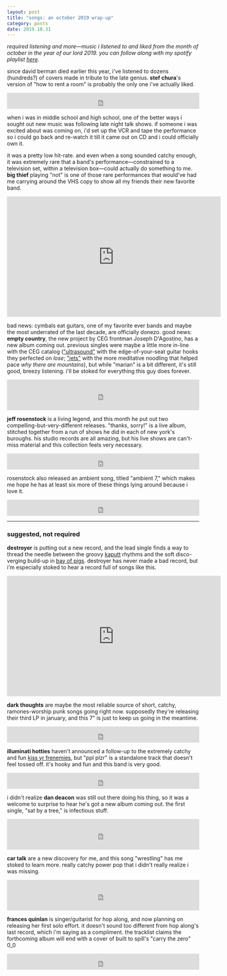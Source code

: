 ```yaml
---
layout: post
title: "songs: an october 2019 wrap-up"
category: posts
date: 2019.10.31
---
```


*required listening and more—music i listened to and liked from the month of october in the year of our lord 2019. you can follow along with my spotify playlist [here](https://open.spotify.com/playlist/5oJYx99uthizmX34ptPomI?si=BSVMRH9cSReell117Zq7lg).*

since david berman died earlier this year, i've listened to dozens (hundreds?) of covers made in tribute to the late genius. **stef chura**'s version of "how to rent a room" is probably the only one i've actually liked.
<iframe style="border: 0; width: 100%; height: 42px;" src="https://bandcamp.com/EmbeddedPlayer/track=464039872/size=small/bgcol=ffffff/linkcol=0687f5/transparent=true/" seamless><a href="http://stefchuraband.bandcamp.com/track/how-to-rent-a-room">How to Rent a Room by stef chura</a></iframe>
<br />

when i was in middle school and high school, one of the better ways i sought out new music was following late night talk shows. if someone i was excited about was coming on, i'd set up the VCR and tape the performance so i could go back and re-watch it till it came out on CD and i could officially own it.

it was a pretty low hit-rate. and even when a song sounded catchy enough, it was extremely rare that a band's performance—constrained to a television set, within a television box—could actually do something to me. **big thief** playing "not" is one of those rare performances that would've had me carrying around the VHS copy to show all my friends their new favorite band.
<iframe width="560" height="315" src="https://www.youtube.com/embed/pWW-eKX8uSo" frameborder="0" allow="accelerometer; autoplay; encrypted-media; gyroscope; picture-in-picture" allowfullscreen></iframe>
<br />

bad news: cymbals eat guitars, one of my favorite ever bands and maybe the most underrated of the last decade, are officially donezo. good news: **empty country**, the new project by CEG frontman Joseph D'Agostino, has a new album coming out. previous singles were maybe a little more in-line with the CEG catalog (["ultrasound"](https://www.youtube.com/watch?v=6IvWwRmkzHQ) with the edge-of-your-seat guitar hooks they perfected on *lose*; ["jets"](https://www.youtube.com/watch?v=tS3PgR7d5HM) with the more meditative noodling that helped pace *why there are mountains*), but while "marian" is a bit different, it's still good, breezy listening. i'll be stoked for everything this guy does forever.
<iframe src="https://open.spotify.com/embed/track/743wifIXbfPeZY6BYI0XK4" width="100%" height="80px" frameborder="0" allowtransparency="true" allow="encrypted-media"></iframe>
<br />

**jeff rosenstock** is a living legend, and this month he put out two compelling-but-very-different releases. "thanks, sorry!" is a live album, stitched together from a run of shows he did in each of new york's buroughs. his studio records are all amazing, but his live shows are can't-miss material and this collection feels very necessary. 
<iframe style="border: 0; width: 100%; height: 42px;" src="https://bandcamp.com/EmbeddedPlayer/album=468662665/size=small/bgcol=ffffff/linkcol=0687f5/transparent=true/" seamless><a href="http://jeffrosenstock.bandcamp.com/album/thanks-sorry">Thanks, Sorry! by Jeff Rosenstock</a></iframe>
<br />

rosenstock also released an ambient song, titled "ambient 7," which makes me hope he has at least six more of these things lying around because i love it.
<iframe style="border: 0; width: 100%; height: 42px;" src="https://bandcamp.com/EmbeddedPlayer/track=1577766100/size=small/bgcol=ffffff/linkcol=0687f5/transparent=true/" seamless><a href="http://jeffrosenstock.bandcamp.com/track/ambient-7">AMBIENT 7 by Jeff Rosenstock</a></iframe>
<br />

---
### suggested, not required
**destroyer** is putting out a new record, and the lead single finds a way to thread the needle between the groovy [kaputt](https://destroyer.bandcamp.com/album/kaputt) rhythms and the soft disco-verging build-up in [bay of pigs](https://destroyer.bandcamp.com/album/bay-of-pigs). destroyer has never made a bad record, but i'm especially stoked to hear a record full of songs like this.
<iframe width="560" height="315" src="https://www.youtube.com/embed/9mFTgJQtCPk" frameborder="0" allow="accelerometer; autoplay; encrypted-media; gyroscope; picture-in-picture" allowfullscreen></iframe>
<br />

**dark thoughts** are maybe the most reliable source of short, catchy, ramones-worship punk songs going right now. supposedly they're releasing their third LP in january, and this 7" is just to keep us going in the meantime.
<iframe style="border: 0; width: 100%; height: 42px;" src="https://bandcamp.com/EmbeddedPlayer/album=521098899/size=small/bgcol=ffffff/linkcol=0687f5/transparent=true/" seamless><a href="http://peterwalkeerecords.bandcamp.com/album/dark-thoughts-do-you-dream">DARK THOUGHTS-DO YOU DREAM? by DARK THOUGHTS</a></iframe>
<br />

**illuminati hotties** haven't announced a follow-up to the extremely catchy and fun [kiss yr frenemies](https://illuminatihotties.bandcamp.com/album/kiss-yr-frenemies), but "ppl plzr" is a standalone track that doesn't feel tossed off. it's hooky and fun and this band is very good.
<iframe style="border: 0; width: 100%; height: 42px;" src="https://bandcamp.com/EmbeddedPlayer/album=4069181911/size=small/bgcol=ffffff/linkcol=0687f5/track=405207980/transparent=true/" seamless><a href="http://illuminatihotties.bandcamp.com/album/ppl-plzr-single">ppl plzr (Single) by illuminati hotties</a></iframe>
<br />

i didn't realize **dan deacon** was still out there doing his thing, so it was a welcome to surprise to hear he's got a new album coming out. the first single, "sat by a tree," is infectious stuff. 
<iframe src="https://open.spotify.com/embed/track/1aklRfNFLPsgaMsTmfmXGe" width="100%" height="80px" frameborder="0" allowtransparency="true" allow="encrypted-media"></iframe>
<br />

**car talk** are a new discovery for me, and this song "wrestling" has me stoked to learn more. really catchy power pop that i didn't really realize i was missing.
<iframe src="https://open.spotify.com/embed?uri=spotify%3Atrack%3A54Tiz1e7JlyornOgS0fIf1" width="100%" height="80px" frameborder="0" allowtransparency="true" allow="encrypted-media"></iframe>
<br />

**frances quinlan** is singer/guitarist for hop along, and now planning on releasing her first solo effort. it doesn't sound too different from hop along's last record, which i'm saying as a compliment. the tracklist claims the forthcoming album will end with a cover of built to spill's "carry the zero" 0_0
<iframe style="border: 0; width: 100%; height: 42px;" src="https://bandcamp.com/EmbeddedPlayer/album=3084477846/size=small/bgcol=ffffff/linkcol=0687f5/transparent=true/" seamless><a href="http://francesquinlan.bandcamp.com/album/likewise">Likewise by Frances Quinlan</a></iframe>
<br />
